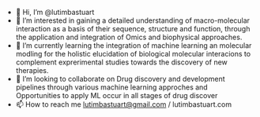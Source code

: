 - 👋 Hi, I’m @lutimbastuart
- 👀 I’m interested in gaining a detailed understanding of macro-molecular interaction as a basis of their sequence, structure and function, through the application and integration of Omics and biophysical approaches.
- 🌱 I’m currently learning the integration of  machine learning an molecular modling for the holistic elucidation of biological molecular interacions to complement exprerimental studies towards the discovery of new therapies.
- 💞️ I’m looking to collaborate on Drug discovery and development pipelines through various machine learning approches and Opportunities to apply ML occur in all stages of drug discover
- 📫 How to reach me lutimbastuart@gmail.com / lutimbastuart.com

<!---
lutimbastuart/lutimbastuart is a ✨ special ✨ repository because its `README.md` (this file) appears on your GitHub profile.
You can click the Preview link to take a look at your changes.
--->
